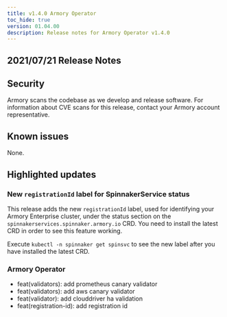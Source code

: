 ```yaml
---
title: v1.4.0 Armory Operator
toc_hide: true
version: 01.04.00
description: Release notes for Armory Operator v1.4.0
---
```


## 2021/07/21 Release Notes

## Security

Armory scans the codebase as we develop and release software. For information about CVE scans for this release, contact your Armory account representative.

## Known issues

None.

## Highlighted updates

### New `registrationId` label for SpinnakerService status
This release adds the new `registrationId` label, used for identifying your Armory Enterprise cluster, under the status section on the `spinnakerservices.spinnaker.armory.io` CRD. You need to install the latest CRD in order to see this feature working.

Execute `kubectl -n spinnaker get spinsvc` to see the new label after you have installed the latest CRD.

### Armory Operator

* feat(validators): add prometheus canary validator
* feat(validators): add aws canary validator
* feat(validator): add clouddriver ha validation
* feat(registration-id): add registration id
